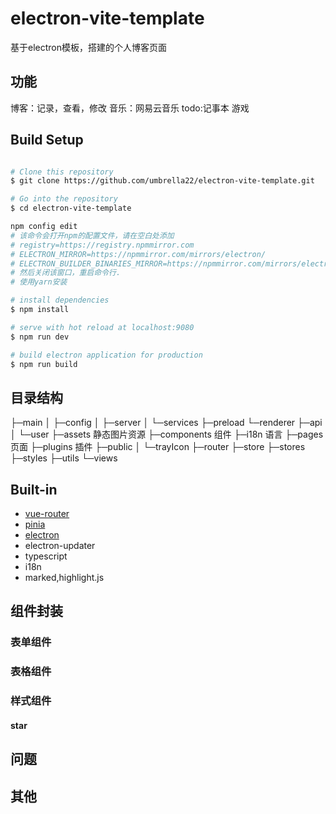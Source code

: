 # electron-vite-template
基于electron模板，搭建的个人博客页面

## 功能
博客：记录，查看，修改
音乐：网易云音乐
todo:记事本
游戏

## Build Setup

```bash

# Clone this repository
$ git clone https://github.com/umbrella22/electron-vite-template.git

# Go into the repository
$ cd electron-vite-template

npm config edit
# 该命令会打开npm的配置文件，请在空白处添加
# registry=https://registry.npmmirror.com
# ELECTRON_MIRROR=https://npmmirror.com/mirrors/electron/
# ELECTRON_BUILDER_BINARIES_MIRROR=https://npmmirror.com/mirrors/electron-builder-binaries/
# 然后关闭该窗口，重启命令行.
# 使用yarn安装

# install dependencies
$ npm install

# serve with hot reload at localhost:9080
$ npm run dev

# build electron application for production
$ npm run build

```




## 目录结构
├─main
│  ├─config
│  ├─server
│  └─services
├─preload
└─renderer
    ├─api
    │  └─user
    ├─assets 静态图片资源
    ├─components 组件
    ├─i18n 语言
    ├─pages 页面
    ├─plugins 插件
    ├─public
    │  └─trayIcon
    ├─router
    ├─store
    ├─stores
    ├─styles
    ├─utils
    └─views

## Built-in
- [vue-router](https://next.router.vuejs.org/index.html)
- [pinia](https://pinia.esm.dev/)
- [electron](http://www.electronjs.org/docs)
- electron-updater
- typescript
- i18n
- marked,highlight.js


## 组件封装
### 表单组件


### 表格组件


### 样式组件
#### star

### 



## 问题



## 其他